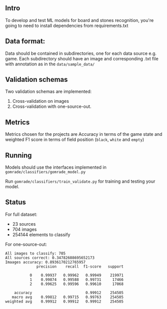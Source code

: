 ## Intro

To develop and test ML models for board and stones recognition, you're going to need to
install dependencies from requirements.txt

## Data format:

Data should be contained in subdirectories, one for each data source e.g. game.
Each subdirectory should have an image and corresponding .txt file with annotation
as in the `data/sample_data/`

## Validation schemas  

Two validation schemas are implemented:

1. Cross-validation on images
2. Cross-validation with one-source-out. 

## Metrics

Metrics chosen for the projects are Accuracy in terms of the game state and weighted F1 score
in terms of field position (`black`, `white` and `empty`)

## Running

Models should use the interfaces implemented in `gomrade/classifiers/gomrade_model.py`

Run `gomrade/classifiers/train_validate.py` for training and testing your model.

## Status 

For full dataset:

- 23 sources
- 704 images
- 254144 elements to classify

For one-source-out:

```
All images to classify: 705
All sources correct: 0.34782608695652173
Imaages accuracy: 0.8936170212765957
              precision    recall  f1-score   support

           0    0.99937   0.99962   0.99949    219971
           1    0.99874   0.99588   0.99731     17466
           2    0.99625   0.99596   0.99610     17068

    accuracy                        0.99912    254505
   macro avg    0.99812   0.99715   0.99763    254505
weighted avg    0.99912   0.99912   0.99912    254505
```
